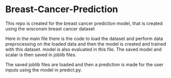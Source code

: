 # Breast-Cancer-Prediction
This repo is created for the breast cancer prediction model, that is created using the wisconsin breast cancer dataset

Here in the main file there is the code to load the dataset and perform data preprocessing on the loaded data and then the model is created and trained with this dataset. model is also evaluated in this file.
The saved model and scalar is then saved in joblib files.

The saved joblib files are loaded and then a prediction is made for the user inputs using the model in predict.py.
